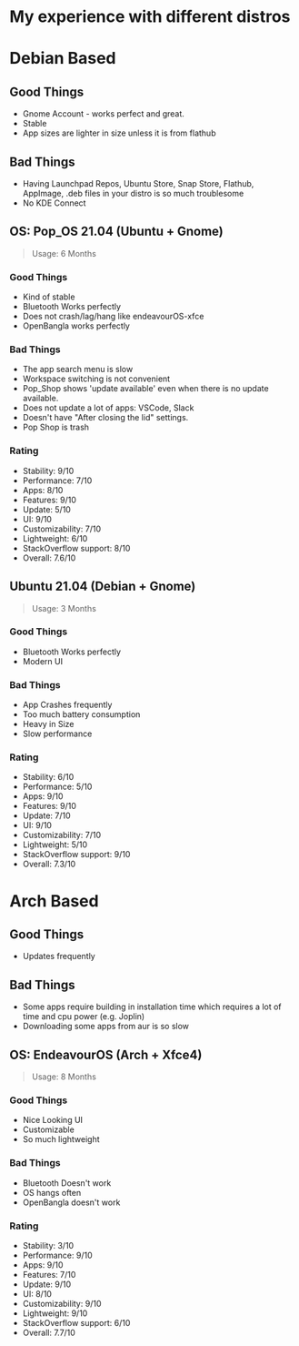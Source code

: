# My experience with different distros

# Debian Based

## Good Things

- Gnome Account - works perfect and great.
- Stable
- App sizes are lighter in size unless it is from flathub

## Bad Things

- Having Launchpad Repos, Ubuntu Store, Snap Store, Flathub, AppImage, .deb files in your distro is so much troublesome
- No KDE Connect

## OS: Pop_OS 21.04 (Ubuntu + Gnome)

> Usage: 6 Months

### Good Things

- Kind of stable
- Bluetooth Works perfectly
- Does not crash/lag/hang like endeavourOS-xfce
- OpenBangla works perfectly

### Bad Things

- The app search menu is slow
- Workspace switching is not convenient
- Pop_Shop shows 'update available' even when there is no update available.
- Does not update a lot of apps: VSCode, Slack
- Doesn't have "After closing the lid" settings.
- Pop Shop is trash

### Rating

- Stability: 9/10
- Performance: 7/10
- Apps: 8/10
- Features: 9/10
- Update: 5/10
- UI: 9/10
- Customizability: 7/10
- Lightweight: 6/10
- StackOverflow support: 8/10
- Overall: 7.6/10

## Ubuntu 21.04 (Debian + Gnome)

> Usage: 3 Months

### Good Things

- Bluetooth Works perfectly
- Modern UI

### Bad Things

- App Crashes frequently
- Too much battery consumption
- Heavy in Size
- Slow performance

### Rating

- Stability: 6/10
- Performance: 5/10
- Apps: 9/10
- Features: 9/10
- Update: 7/10
- UI: 9/10
- Customizability: 7/10
- Lightweight: 5/10
- StackOverflow support: 9/10
- Overall: 7.3/10


# Arch Based

## Good Things

- Updates frequently

## Bad Things

- Some apps require building in installation time which requires a lot of time and cpu power (e.g. Joplin)
- Downloading some apps from aur is so slow

## OS: EndeavourOS (Arch + Xfce4)

> Usage: 8 Months

### Good Things

- Nice Looking UI
- Customizable
- So much lightweight

### Bad Things

- Bluetooth Doesn't work
- OS hangs often
- OpenBangla doesn't work

### Rating

- Stability: 3/10
- Performance: 9/10
- Apps: 9/10
- Features: 7/10
- Update: 9/10
- UI: 8/10
- Customizability: 9/10
- Lightweight: 9/10
- StackOverflow support: 6/10
- Overall: 7.7/10
